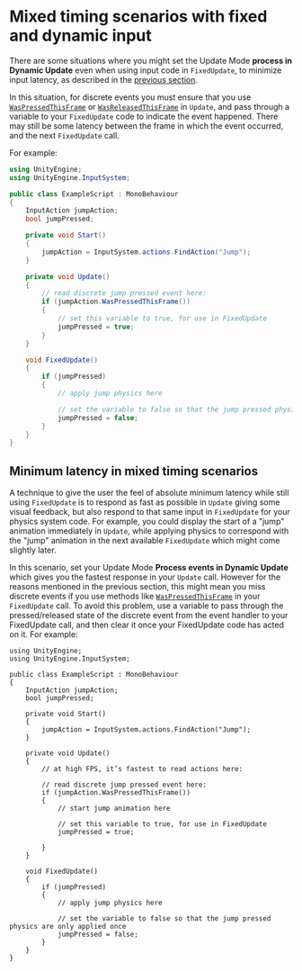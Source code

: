 # Mixed timing scenarios with fixed and dynamic input

There are some situations where you might set the Update Mode **process in Dynamic Update** even when using input code in `FixedUpdate`, to minimize input latency, as described in the [previous section](./timing-optimize-fixed-update.md).

In this situation, for discrete events you must ensure that you use  [`WasPressedThisFrame`](../api/UnityEngine.InputSystem.InputAction.html#UnityEngine_InputSystem_InputAction_WasPressedThisFrame_) or [`WasReleasedThisFrame`](../api/UnityEngine.InputSystem.InputAction.html#UnityEngine_InputSystem_InputAction_WasReleasedThisFrame_) in `Update`, and pass through a variable to your `FixedUpdate` code to indicate the event happened. There may still be some latency between the frame in which the event occurred, and the next `FixedUpdate` call.

For example:

```c#
using UnityEngine;
using UnityEngine.InputSystem;

public class ExampleScript : MonoBehaviour
{
    InputAction jumpAction;
    bool jumpPressed;

    private void Start()
    {
        jumpAction = InputSystem.actions.FindAction("Jump");
    }

    private void Update()
    {
        // read discrete jump pressed event here:
        if (jumpAction.WasPressedThisFrame())
        {
            // set this variable to true, for use in FixedUpdate
            jumpPressed = true;
        }
    }

    void FixedUpdate()
    {
        if (jumpPressed)
        {
            // apply jump physics here

            // set the variable to false so that the jump pressed physics are only applied once
            jumpPressed = false;
        }
    }
}
```

## Minimum latency in mixed timing scenarios

A technique to give the user the feel of absolute minimum latency while still using `FixedUpdate` is to respond as fast as possible in `Update` giving some visual feedback, but also respond to that same input in `FixedUpdate` for your physics system code. For example, you could display the start of a "jump" animation immediately in `Update`, while applying physics to correspond with the "jump" animation in the next available `FixedUpdate` which might come slightly later.

In this scenario, set your Update Mode **Process events in Dynamic Update** which gives you the fastest response in your `Update` call. However for the reasons mentioned in the previous section, this might mean you miss discrete events if you use methods like [`WasPressedThisFrame`](../api/UnityEngine.InputSystem.InputAction.html#UnityEngine_InputSystem_InputAction_WasPressedThisFrame_) in your `FixedUpdate` call. To avoid this problem, use a variable to pass through the pressed/released state of the discrete event from the event handler to your FixedUpdate call, and then clear it once your FixedUpdate code has acted on it. For example:

```
using UnityEngine;
using UnityEngine.InputSystem;

public class ExampleScript : MonoBehaviour
{
    InputAction jumpAction;
    bool jumpPressed;

    private void Start()
    {
        jumpAction = InputSystem.actions.FindAction("Jump");
    }

    private void Update()
    {
        // at high FPS, it’s fastest to read actions here:

        // read discrete jump pressed event here:
        if (jumpAction.WasPressedThisFrame())
        {
            // start jump animation here

            // set this variable to true, for use in FixedUpdate
            jumpPressed = true;

        }
    }

    void FixedUpdate()
    {
        if (jumpPressed)
        {
            // apply jump physics here

            // set the variable to false so that the jump pressed physics are only applied once
            jumpPressed = false;
        }
    }
}
```
